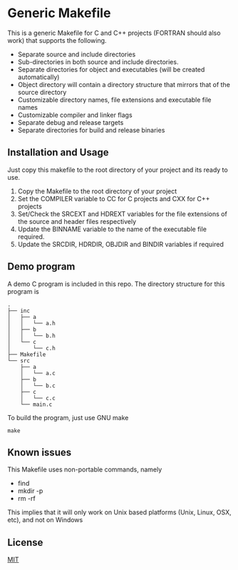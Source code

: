 # Generic Makefile
This is a generic Makefile for C and C++ projects (FORTRAN should also work) that supports the following.

* Separate source and include directories
* Sub-directories in both source and include directories.
* Separate directories for object and executables (will be created automatically)
* Object directory will contain a directory structure that mirrors that of the source directory
* Customizable directory names, file extensions and executable file names
* Customizable compiler and linker flags
* Separate debug and release targets
* Separate directories for build and release binaries

## Installation and Usage

Just copy this makefile to the root directory of your project and its ready to use.

1. Copy the Makefile to the root directory of your project
2. Set the COMPILER variable to CC for C projects and CXX for C++ projects
3. Set/Check the SRCEXT and HDREXT variables for the file extensions of the source and header files respectively
4. Update the BINNAME variable to the name of the executable file required.
5. Update the SRCDIR, HDRDIR, OBJDIR and BINDIR variables if required

## Demo program

A demo C program is included in this repo. The directory structure for this program is

```
.
├── inc
│   ├── a
│   │   └── a.h
│   ├── b
│   │   └── b.h
│   └── c
│       └── c.h
├── Makefile
└── src
    ├── a
    │   └── a.c
    ├── b
    │   └── b.c
    ├── c
    │   └── c.c
    └── main.c
```

To build the program, just use GNU make

```
make
```

## Known issues

This Makefile uses non-portable commands, namely

* find
* mkdir -p
* rm -rf

This implies that it will only work on Unix based platforms (Unix, Linux, OSX, etc), and not on Windows

## License

[MIT](https://choosealicense.com/licenses/mit/)